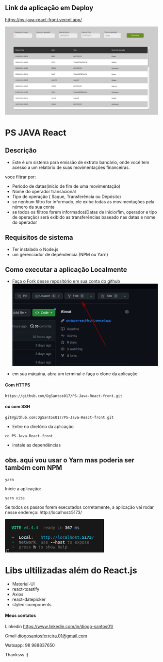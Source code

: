 ## Link da aplicação em Deploy
https://ps-java-react-front.vercel.app/

![Alt text](image-1.png)
# PS JAVA React

## Descrição 

- Este é um sistema para emissão de extrato bancário, onde você tem acesso a um relatório de suas movimentações financeiras.

voce filtrar por:
 - Periodo de datas(início de fim de uma movimentação)
 - Nome do operador transacional
 - Tipo de operação ( Saque, Transferência ou Depósito)
 - se nenhum filtro for informado, ele exibe todas as movimentações pela número da sua conta
 - se todos os filtros forem informados(Datas de início/fim, operador e tipo de operação) será exibido as transferências baseado nas datas e nome do operador



## Requisitos de sistema

- Ter instalado o Node.js
- um gerenciador de depêndencia (NPM ou Yarn)

## Como executar a aplicação Localmente 

- Faça o Fork desse repositório em sua conta do github
![Alt text](image-2.png)

- em sua máquina, abra um terminal e faça o clone da aplicação
#### Com  HTTPS
   
```
https://github.com/DgSantos017/PS-Java-React-front.git
```

#### ou com  SSH
```
git@github.com:DgSantos017/PS-Java-React-front.git
```
- Entre no diretório da aplicação
```
cd PS-Java-React-front
```
- instale as dependências 
## obs. aqui vou usar o Yarn mas poderia ser também com NPM
   
```
yarn
```

Inicie a aplicação:
```
yarn vite
```

Se todos os passos forem executados corretamente, a aplicação vai rodar nesse endereço:
http://localhost:5173/

![Alt text](image-3.png)

# Libs ultilizadas além do React.js
- Material-UI
- react-toastify
- Axios
- react-datepicker
- styled-components


#### Meus contatos

Linkedin
https://www.linkedin.com/in/diogo-santos01/

Gmail
diogosantosferreira.01@gmail.com

Watsapp: 98 988837650

Thanksss :)
